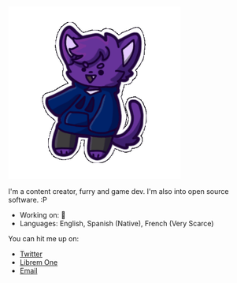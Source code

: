 ![3dpointify](/3dpointify.gif)

I'm a content creator, furry and game dev. I'm also into open source software. :P

- Working on: 👀
- Languages: English, Spanish (Native), French (Very Scarce)

You can hit me up on:
- [Twitter](https://twitter.com/Pointifurry)
- [Librem One](https://social.librem.one/@pointify)
- [Email](mailto:pointifyy@zohomail.com)
